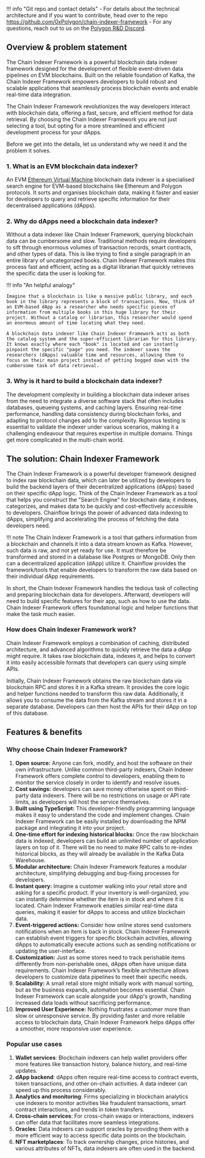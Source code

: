 <!--
---
comments: true
---
-->

!!! info "Git repo and contact details"
    - For details about the technical architecture and if you want to contribute, head over to the repo https://github.com/0xPolygon/chain-indexer-framework
    - For any questions, reach out to us on the [Polygon R&D Discord](https://discord.com/invite/0xpolygonrnd).

## Overview & problem statement

The Chain Indexer Framework is a powerful blockchain data indexer framework designed for the development of flexible event-driven data pipelines on EVM blockchains. Built on the reliable foundation of Kafka, the Chain Indexer Framework empowers developers to build robust and scalable applications that seamlessly process blockchain events and enable real-time data integration.

The Chain Indexer Framework revolutionizes the way developers interact with blockchain data, offering a fast, secure, and efficient method for data retrieval. By choosing the Chain Indexer Framework you are not just selecting a tool, but opting for a more streamlined and efficient development process for your dApps. 

Before we get into the details, let us understand why we need it and the problem it solves.

### 1. What is an EVM blockchain data indexer?

An EVM [Ethereum Virtual Machine](https://ethereum.org/en/developers/docs/evm/) blockchain data indexer is a specialised search engine for EVM-based blockchains like Ethereum and Polygon protocols. It sorts and organises blockchain data, making it faster and easier for developers to query and retrieve specific information for their decentralised applications (dApps).

### 2. Why do dApps need a blockchain data indexer?

Without a data indexer like Chain Indexer Framework, querying blockchain data can be cumbersome and slow. Traditional methods require developers to sift through enormous volumes of transaction records, smart contracts, and other types of data. This is like trying to find a single paragraph in an entire library of uncategorized books. Chain Indexer Framework makes this process fast and efficient, acting as a digital librarian that quickly retrieves the specific data the user is looking for.

!!! info "An helpful analogy"
    
    Imagine that a blockchain is like a massive public library, and each book in the library represents a block of transactions. Now, think of an EVM-based dApp as a researcher who needs specific pieces of information from multiple books in this huge library for their project. Without a catalog or librarian, this researcher would spend an enormous amount of time locating what they need.
    
    A blockchain data indexer like Chain Indexer Framework acts as both the catalog system and the super-efficient librarian for this library. It knows exactly where each "book" is located and can instantly pinpoint the specific "page" you need. The indexer saves the researchers (dApps) valuable time and resources, allowing them to focus on their main project instead of getting bogged down with the cumbersome task of data retrieval.

### 3. Why is it hard to build a blockchain data indexer?

The development complexity in building a blockchain data indexer arises from the need to integrate a diverse software stack that often includes databases, queueing systems, and caching layers. Ensuring real-time performance, handling data consistency during blockchain forks, and adapting to protocol changes add to the complexity. Rigorous testing is essential to validate the indexer under various scenarios, making it a challenging endeavour that requires expertise in multiple domains. Things get more complicated in the multi-chain world.

## The solution: Chain Indexer Framework

The Chain Indexer Framework is a powerful developer framework designed to index raw blockchain data, which can later be utilized by developers to build the backend layers of their decentralized applications (dApps) based on their specific dApp logic. Think of the Chain Indexer Framework as a tool that helps you construct the "Search Engine" for blockchain data; it indexes, categorizes, and makes data to be quickly and cost-effectively accessible to developers. Chainflow brings the power of advanced data indexing to dApps, simplifying and accelerating the process of fetching the data developers need.

!!! note
    The Chain Indexer Framework is a tool that gathers information from a blockchain and channels it into a data stream known as Kafka. However, such data is raw, and not yet ready for use. It must therefore be transformed and stored in a database like Postgres or MongoDB. Only then can a decentralized application (dApp) utilize it. Chainflow provides the framework/tools that enable developers to transform the raw data based on their individual dApp requirements.

In short, the Chain Indexer Framework handles the tedious task of collecting and preparing blockchain data for developers. Afterward, developers will need to build specific features for their app, such as how to use the data. Chain Indexer Framework offers foundational logic and helper functions that make the task much easier.

### How does Chain Indexer Framework work?

Chain Indexer Framework employs a combination of caching, distributed architecture, and advanced algorithms to quickly retrieve the data a dApp might require. It takes raw blockchain data, indexes it, and helps to convert it into easily accessible formats that developers can query using simple APIs.

Initially, Chain Indexer Framework obtains the raw blockchain data via blockchain RPC and stores it in a Kafka stream. It provides the core logic and helper functions needed to transform this raw data. Additionally, it allows you to consume the data from the Kafka stream and stores it in a separate database. Developers can then host the APIs for their dApp on top of this database.

## Features & benefits

### Why choose Chain Indexer Framework?

1. **Open source:** Anyone can fork, modify, and host the software on their own infrastructure. Unlike common third-party indexers, Chain Indexer Framework offers complete control to developers, enabling them to monitor the service closely in order to identify and resolve issues.
2. **Cost savings:** developers can save money otherwise spent on third-party data indexers. There will be no restrictions on usage or API rate limits, as developers will host the service themselves.
3. **Built using TypeScript:** This developer-friendly programming language makes it easy to understand the code and implement changes. Chain Indexer Framework can be easily installed by downloading the NPM package and integrating it into your project.
4. **One-time effort for indexing historical blocks:** Once the raw blockchain data is indexed, developers can build an unlimited number of application layers on top of it. There will be no need to make RPC calls to re-index historical blocks, as they will already be available in the Kafka Data Warehouse.
5. **Modular architecture:** Chain Indexer Framework features a modular architecture, simplifying debugging and bug-fixing processes for developers.
6. **Instant query:** Imagine a customer walking into your retail store and asking for a specific product. If your inventory is well-organized, you can instantly determine whether the item is in stock and where it is located. Chain Indexer Framework enables similar real-time data queries, making it easier for dApps to access and utilize blockchain data.
7. **Event-triggered actions:** Consider how online stores send customers notifications when an item is back in stock. Chain Indexer Framework can establish event triggers for specific blockchain activities, allowing dApps to automatically execute actions such as sending notifications or updating the user-interface.
8. **Customization:** Just as some stores need to track perishable items differently from non-perishable ones, dApps often have unique data requirements. Chain Indexer Framework’s flexible architecture allows developers to customize data pipelines to meet their specific needs.
9. **Scalability:** A small retail store might initially work with manual sorting, but as the business expands, automation becomes essential. Chain Indexer Framework can scale alongside your dApp's growth, handling increased data loads without sacrificing performance.
10. **Improved User Experience:** Nothing frustrates a customer more than slow or unresponsive service. By providing faster and more reliable access to blockchain data, Chain Indexer Framework helps dApps offer a smoother, more responsive user experience.

### Popular use cases

1. **Wallet services**: Blockchain indexers can help wallet providers offer more features like transaction history, balance history, and real-time updates.
2. **dApp backend**: dApps often require real-time access to contract events, token transactions, and other on-chain activities. A data indexer can speed up this process considerably.
3. **Analytics and monitoring**: Firms specializing in blockchain analytics use indexers to monitor activities like fraudulent transactions, smart contract interactions, and trends in token transfers.
4. **Cross-chain services**: For cross-chain swaps or interactions, indexers can offer data that facilitates more seamless integrations.
5. **Oracles**: Data indexers can support oracles by providing them with a more efficient way to access specific data points on the blockchain.
6. **NFT marketplaces**: To track ownership changes, price histories, and various attributes of NFTs, data indexers are often used in the backend.